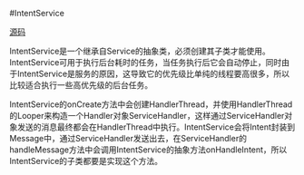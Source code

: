 #IntentService

[源码](http://www.grepcode.com/file/repository.grepcode.com/java/ext/com.google.android/android/5.1.1_r1/android/app/IntentService.java#IntentService)

IntentService是一个继承自Service的抽象类，必须创建其子类才能使用。IntentService可用于执行后台耗时的任务，当任务执行后它会自动停止，同时由于IntentService是服务的原因，这导致它的优先级比单纯的线程要高很多，所以比较适合执行一些高优先级的后台任务。

IntentService的onCreate方法中会创建HandlerThread，并使用HandlerThread的Looper来构造一个Handler对象ServiceHandler，这样通过ServiceHandler对象发送的消息最终都会在HandlerThread中执行。IntentService会将Intent封装到Message中，通过ServiceHandler发送出去，在ServiceHandler的handleMessage方法中会调用IntentService的抽象方法onHandleIntent，所以IntentService的子类都要是实现这个方法。